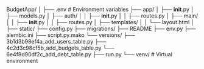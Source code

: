 BudgetApp/
│
├── .env                     # Environment variables
├── app/
│   ├── __init__.py
│   ├── models.py
│   ├── auth/
│   │   ├── __init__.py
│   │   ├── routes.py
│   ├── main/
│   │   ├── __init__.py
│   │   ├── routes.py
│   ├── templates/
│   │   └── layout.html
│   ├── static/
├── config.py
├── migrations/
    ├── README
    ├── env.py
    ├── alembic.ini
    ├── script.py.mako
    └── versions/
        ├── 3b1d3b98ef4a_add_users_table.py
        ├── 4c2d3c98cf5b_add_budgets_table.py
        └── 6e4f8d90df2c_add_debt_table.py
├── run.py
└── venv/                    # Virtual environment
